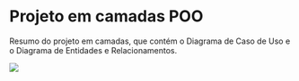 # Projeto em camadas POO
Resumo do projeto em camadas, que contém o Diagrama de Caso de Uso e o Diagrama de Entidades e Relacionamentos.

<img src='Hostel ツ.png'>
